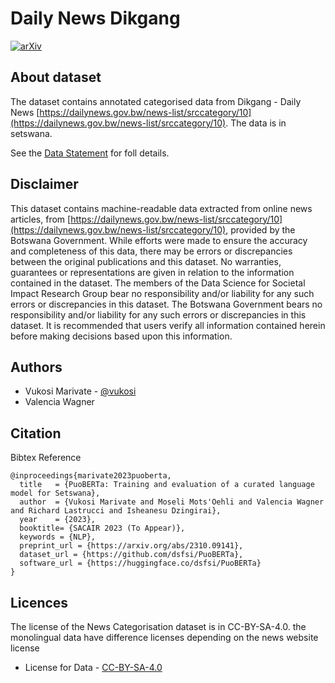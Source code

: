 # Daily News Dikgang

[![arXiv](https://img.shields.io/badge/arXiv-2310.09141-b31b1b.svg)](https://arxiv.org/abs/2310.09141) 

## About dataset

The dataset contains annotated categorised data from Dikgang - Daily News [https://dailynews.gov.bw/news-list/srccategory/10](https://dailynews.gov.bw/news-list/srccategory/10). The data is in setswana.

See the [Data Statement](DataStatementPuoBERTaDailyNewsDikgang.pdf) for foll details.

Disclaimer
-------
This dataset contains machine-readable data extracted from online news articles, from [https://dailynews.gov.bw/news-list/srccategory/10](https://dailynews.gov.bw/news-list/srccategory/10), provided by the Botswana Government. While efforts were made to ensure the accuracy and completeness of this data, there may be errors or discrepancies between the original publications and this dataset. No warranties, guarantees or representations are given in relation to the information contained in the dataset. The members of the Data Science for Societal Impact Research Group bear no responsibility and/or liability for any such errors or discrepancies in this dataset. The Botswana Government bears no responsibility and/or liability for any such errors or discrepancies in this dataset. It is recommended that users verify all information contained herein before making decisions based upon this information.

Authors
-------
- Vukosi Marivate - [@vukosi](https://twitter.com/vukosi)
- Valencia Wagner 

Citation
--------

Bibtex Reference

```
@inproceedings{marivate2023puoberta,
  title   = {PuoBERTa: Training and evaluation of a curated language model for Setswana},
  author  = {Vukosi Marivate and Moseli Mots'Oehli and Valencia Wagner and Richard Lastrucci and Isheanesu Dzingirai},
  year    = {2023},
  booktitle= {SACAIR 2023 (To Appear)},
  keywords = {NLP},
  preprint_url = {https://arxiv.org/abs/2310.09141},
  dataset_url = {https://github.com/dsfsi/PuoBERTa},
  software_url = {https://huggingface.co/dsfsi/PuoBERTa}
}
```


Licences
-------
The license of the News Categorisation dataset is in CC-BY-SA-4.0.  the monolingual data have difference licenses depending on the news website license
* License for Data - [CC-BY-SA-4.0](LICENSE.data.md)

